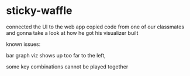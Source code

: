 sticky-waffle
=============

connected the UI to the web app
copied code from one of our classmates and gonna take a look at how he got his visualizer built

known issues:

bar graph viz shows up too far to the left, 

some key combinations cannot be played together